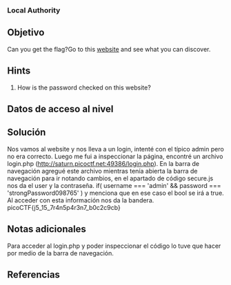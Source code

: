### Local Authority
## Objetivo
Can you get the flag?Go to this [website](http://saturn.picoctf.net:49386/) and see what you can discover.
## Hints
1. How is the password checked on this website?
## Datos de acceso al nivel
## Solución
Nos vamos al website y nos lleva a un login, intenté con el típico admin pero no era correcto. Luego me fui a inspeccionar la página, encontré un archivo login.php  (http://saturn.picoctf.net:49386/login.php). En la barra de navegación agregué este archivo mientras tenía abierta la barra de navegación para ir notando cambios, en el apartado de código secure.js nos da el user y la contraseña.
if( username === 'admin' && password === 'strongPassword098765' ) y menciona que en ese caso el bool se irá a true. Al acceder con esta información nos da la bandera. 
picoCTF{j5_15_7r4n5p4r3n7_b0c2c9cb}
## Notas adicionales
Para acceder al login.php y poder inspeccionar el código lo tuve que hacer por medio de la barra de navegación.
## Referencias
